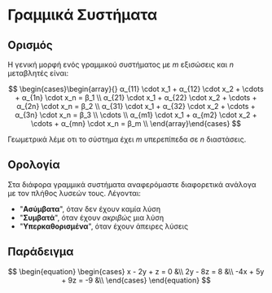 # Γραμμικά Συστήματα

## Ορισμός

Η γενική μορφή ενός γραμμικού συστήματος με $m$ εξισώσεις και $n$ μεταβλητές είναι:

$$
\begin{cases}\begin{array}{}
α_{11} \cdot x_1 + α_{12} \cdot x_2 + \cdots + α_{1n} \cdot x_n = β_1 \\
α_{21} \cdot x_1 + α_{22} \cdot x_2 + \cdots + α_{2n} \cdot x_n = β_2 \\
α_{31} \cdot x_1 + α_{32} \cdot x_2 + \cdots + α_{3n} \cdot x_n = β_3 \\
\cdots \\
α_{m1} \cdot x_1 + α_{m2} \cdot x_2 + \cdots + α_{mn} \cdot x_n = β_m \\
\end{array}\end{cases}
$$

Γεωμετρικά λέμε οτι το σύστημα έχει $m$ υπερεπίπεδα σε $n$ διαστάσεις.

## Ορολογία

Στα διάφορα γραμμικά συστήματα αναφερόμαστε διαφορετικά ανάλογα με τον πλήθος λυσεών τους. Λέγονται:

- "**Ασύμβατα**", όταν δεν έχουν καμία λύση
- "**Συμβατά**", όταν έχουν *ακριβώς* μια λύση
- "**Υπερκαθορισμένα**", όταν έχουν άπειρες λύσεις

## Παράδειγμα

$$
\begin{equation}
\begin{cases}
x - 2y +  z = 0 &\\
2y - 8z = 8 &\\
-4x + 5y + 9z = -9 &\\
\end{cases}
\end{equation}
$$

